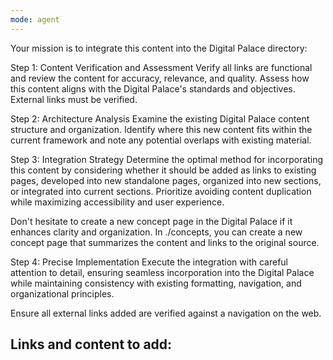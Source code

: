 ```yaml
---
mode: agent
---
```


Your mission is to integrate this content into the Digital Palace directory:

Step 1: Content Verification and Assessment
Verify all links are functional and review the content for accuracy, relevance, and quality. Assess how this content aligns with the Digital Palace's standards and objectives. External links must be verified.

Step 2: Architecture Analysis
Examine the existing Digital Palace content structure and organization. Identify where this new content fits within the current framework and note any potential overlaps with existing material.

Step 3: Integration Strategy
Determine the optimal method for incorporating this content by considering whether it should be added as links to existing pages, developed into new standalone pages, organized into new sections, or integrated into current sections. Prioritize avoiding content duplication while maximizing accessibility and user experience.

Don't hesitate to create a new concept page in the Digital Palace if it enhances clarity and organization. In ./concepts, you can create a new concept page that summarizes the content and links to the original source.

Step 4: Precise Implementation
Execute the integration with careful attention to detail, ensuring seamless incorporation into the Digital Palace while maintaining consistency with existing formatting, navigation, and organizational principles.

Ensure all external links added are verified against a navigation on the web.

## Links and content to add:


